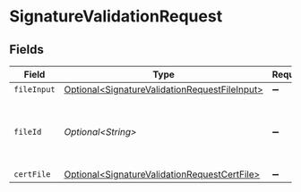 # SignatureValidationRequest


## Fields

| Field                                                                                                            | Type                                                                                                             | Required                                                                                                         | Description                                                                                                      | Example                                                                                                          |
| ---------------------------------------------------------------------------------------------------------------- | ---------------------------------------------------------------------------------------------------------------- | ---------------------------------------------------------------------------------------------------------------- | ---------------------------------------------------------------------------------------------------------------- | ---------------------------------------------------------------------------------------------------------------- |
| `fileInput`                                                                                                      | [Optional\<SignatureValidationRequestFileInput>](../../models/components/SignatureValidationRequestFileInput.md) | :heavy_minus_sign:                                                                                               | N/A                                                                                                              |                                                                                                                  |
| `fileId`                                                                                                         | *Optional\<String>*                                                                                              | :heavy_minus_sign:                                                                                               | File ID for server-side files (can be used instead of fileInput)                                                 | a1b2c3d4-5678-90ab-cdef-ghijklmnopqr                                                                             |
| `certFile`                                                                                                       | [Optional\<SignatureValidationRequestCertFile>](../../models/components/SignatureValidationRequestCertFile.md)   | :heavy_minus_sign:                                                                                               | N/A                                                                                                              |                                                                                                                  |